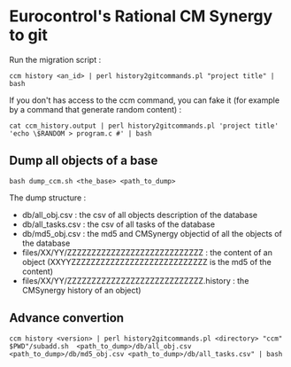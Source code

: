 # Eurocontrol's Rational CM Synergy to git

Run the migration script :

    ccm history <an_id> | perl history2gitcommands.pl "project title" | bash

If you don't has access to the ccm command, you can fake it (for example by a command that generate random content) :

    cat ccm_history.output | perl history2gitcommands.pl 'project title' 'echo \$RANDOM > program.c #' | bash

## Dump all objects of a base

    bash dump_ccm.sh <the_base> <path_to_dump>

The dump structure :

 - db/all_obj.csv : the csv of all objects description of the database
 - db/all_tasks.csv : the csv of all tasks of the database
 - db/md5_obj.csv : the md5 and CMSynergy objectid of all the objects of the database
 - files/XX/YY/ZZZZZZZZZZZZZZZZZZZZZZZZZZZZ : the content of an object (XXYYZZZZZZZZZZZZZZZZZZZZZZZZZZZZ is the md5 of the content)
 - files/XX/YY/ZZZZZZZZZZZZZZZZZZZZZZZZZZZZ.history : the CMSynergy history of an object)

## Advance convertion

    ccm history <version> | perl history2gitcommands.pl <directory> "ccm" $PWD"/subadd.sh  <path_to_dump>/db/all_obj.csv  <path_to_dump>/db/md5_obj.csv <path_to_dump>/db/all_tasks.csv" | bash

